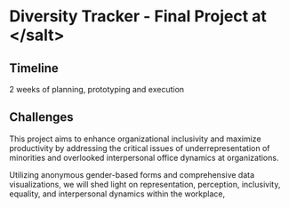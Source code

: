 # Diversity Tracker - Final Project at &lt;/salt&gt;

## Timeline

2 weeks of planning, prototyping and execution

## Challenges

This project aims to enhance organizational inclusivity and maximize productivity by addressing the critical issues of 
underrepresentation of minorities and overlooked interpersonal office dynamics at organizations. 

Utilizing anonymous gender-based forms and comprehensive data visualizations, we will shed light on representation, 
perception, inclusivity, equality, and interpersonal dynamics within the workplace, 
